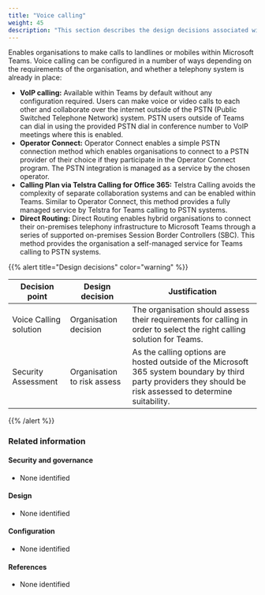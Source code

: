 ```yaml
---
title: "Voice calling"
weight: 45
description: "This section describes the design decisions associated with Teams Voice Calling for system(s) built using ASD's Blueprint for Secure Cloud."
---
```


Enables organisations to make calls to landlines or mobiles within Microsoft Teams. Voice calling can be configured in a number of ways depending on the requirements of the organisation, and whether a telephony system is already in place:

- **VoIP calling:** Available within Teams by default without any configuration required. Users can make voice or video calls to each other and collaborate over the internet outside of the PSTN (Public Switched Telephone Network) system. PSTN users outside of Teams can dial in using the provided PSTN dial in conference number to VoIP meetings where this is enabled.
- **Operator Connect:** Operator Connect enables a simple PSTN connection method which enables organisations to connect to a PSTN provider of their choice if they participate in the Operator Connect program. The PSTN integration is managed as a service by the chosen operator.
- **Calling Plan via Telstra Calling for Office 365:** Telstra Calling avoids the complexity of separate collaboration systems and can be enabled within Teams. Similar to Operator Connect, this method provides a fully managed service by Telstra for Teams calling to PSTN systems.
- **Direct Routing:** Direct Routing enables hybrid organisations to connect their on-premises telephony infrastructure to Microsoft Teams through a series of supported on-premises Session Border Controllers (SBC). This method provides the organisation a self-managed service for Teams calling to PSTN systems.

{{% alert title="Design decisions" color="warning" %}}

| Decision point         | Design decision             | Justification                                                                                                                                                  |
| ---------------------- | --------------------------- | -------------------------------------------------------------------------------------------------------------------------------------------------------------- |
| Voice Calling solution | Organisation decision       | The organisation should assess their requirements for calling in order to select the right calling solution for Teams.                                         |
| Security Assessment    | Organisation to risk assess | As the calling options are hosted outside of the Microsoft 365 system boundary by third party providers they should be risk assessed to determine suitability. |

{{% /alert %}}

### Related information

#### Security and governance

- None identified

#### Design

- None identified

#### Configuration

- None identified

#### References

- None identified
